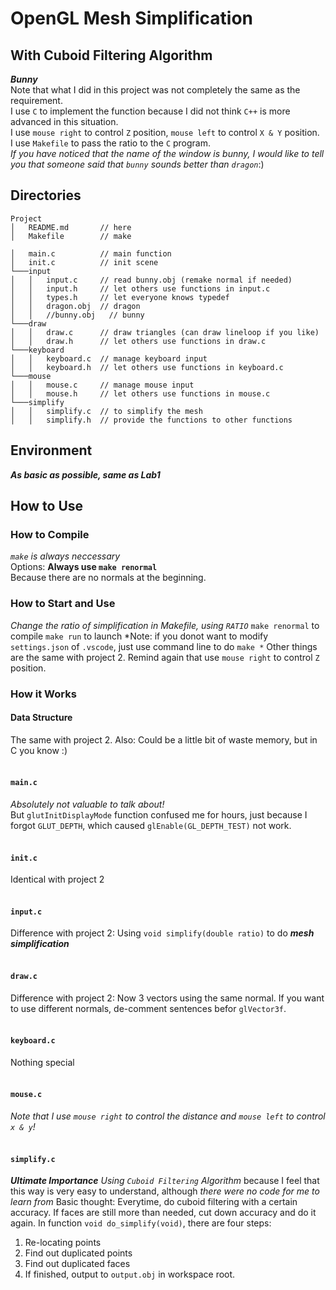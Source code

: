 # OpenGL Mesh Simplification
## With Cuboid Filtering Algorithm
***Bunny***<br>Note that what I did in this project was not completely the same as the requirement.<br>I use `C` to implement the function because I did not think `C++` is more advanced in this situation.<br>I use `mouse right` to control `Z` position, `mouse left` to control `X & Y` position.<br>I use `Makefile` to pass the ratio to the `C` program.<br>*If you have noticed that the name of the window is bunny, I would like to tell you that someone said that `bunny` sounds better than `dragon`*:)

## Directories
```
Project
│   README.md       // here
│   Makefile        // make

│   main.c          // main function
│   init.c          // init scene
└───input
│   │   input.c     // read bunny.obj (remake normal if needed)
│   │   input.h     // let others use functions in input.c
│   │   types.h     // let everyone knows typedef
│   │   dragon.obj  // dragon
│   │   //bunny.obj   // bunny
└───draw
│   │   draw.c      // draw triangles (can draw lineloop if you like)
│   │   draw.h      // let others use functions in draw.c
└───keyboard
│   │   keyboard.c  // manage keyboard input
│   │   keyboard.h  // let others use functions in keyboard.c
└───mouse
│   │   mouse.c     // manage mouse input
│   │   mouse.h     // let others use functions in mouse.c
└───simplify
│   │   simplify.c  // to simplify the mesh
│   │   simplify.h  // provide the functions to other functions
```

## Environment
***As basic as possible, same as Lab1***

## How to Use
### How to Compile
*`make` is always neccessary*<br>
Options:
**Always use `make renormal`**<br>Because there are no normals at the beginning.
<br>
### How to Start and Use
*Change the ratio of simplification in Makefile, using `RATIO`*
`make renormal` to compile
`make run` to launch
*Note: if you donot want to modify `settings.json` of `.vscode`, just use command line to do `make *`
Other things are the same with project 2.
Remind again that use `mouse right` to control `Z` position.
<br>

### How it Works
#### Data Structure
The same with project 2. Also:
Could be a little bit of waste memory, but in C you know :)
<br><br>
#### `main.c`
*Absolutely not valuable to talk about!*<br>But `glutInitDisplayMode` function confused me for hours, just because I forgot `GLUT_DEPTH`, which caused `glEnable(GL_DEPTH_TEST)` not work.<br><br>
#### `init.c`
Identical with project 2
<br><br>
#### `input.c`
Difference with project 2:
Using `void simplify(double ratio)` to do ***mesh simplification***
<br><br>
#### `draw.c`
Difference with project 2:
Now 3 vectors using the same normal.
If you want to use different normals, de-comment sentences befor `glVector3f`.
<br><br>
#### `keyboard.c`
Nothing special
<br><br>
#### `mouse.c`
*Note that I use `mouse right` to control the distance and `mouse left` to control `x & y`!*
<br><br>
#### `simplify.c`
***Ultimate Importance***
*Using `Cuboid Filtering` Algorithm* because I feel that this way is very easy to understand, although *there were no code for me to learn from*
Basic thought: Everytime, do cuboid filtering with a certain accuracy. If faces are still more than needed, cut down accuracy and do it again.
In function `void do_simplify(void)`, there are four steps:
1. Re-locating points
2. Find out duplicated points
3. Find out duplicated faces
4. If finished, output to `output.obj` in workspace root.
